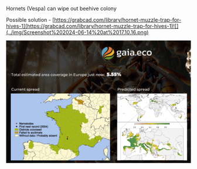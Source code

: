 Hornets (Vespa) can wipe out beehive colony

Possible solution - [https://grabcad.com/library/hornet-muzzle-trap-for-hives-1](https://grabcad.com/library/hornet-muzzle-trap-for-hives-1)![](../img/Screenshot%202024-06-14%20at%2017.10.16.png)

![](../img/Screenshot%202024-06-14%20at%2017.10.39.png)